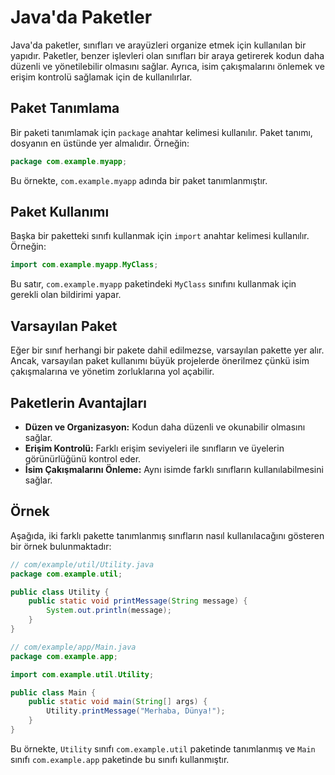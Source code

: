 # Java'da Paketler

Java'da paketler, sınıfları ve arayüzleri organize etmek için kullanılan bir yapıdır. Paketler, benzer işlevleri olan sınıfları bir araya getirerek kodun daha düzenli ve yönetilebilir olmasını sağlar. Ayrıca, isim çakışmalarını önlemek ve erişim kontrolü sağlamak için de kullanılırlar.

## Paket Tanımlama

Bir paketi tanımlamak için `package` anahtar kelimesi kullanılır. Paket tanımı, dosyanın en üstünde yer almalıdır. Örneğin:

```java
package com.example.myapp;
```

Bu örnekte, `com.example.myapp` adında bir paket tanımlanmıştır.

## Paket Kullanımı

Başka bir paketteki sınıfı kullanmak için `import` anahtar kelimesi kullanılır. Örneğin:

```java
import com.example.myapp.MyClass;
```

Bu satır, `com.example.myapp` paketindeki `MyClass` sınıfını kullanmak için gerekli olan bildirimi yapar.

## Varsayılan Paket

Eğer bir sınıf herhangi bir pakete dahil edilmezse, varsayılan pakette yer alır. Ancak, varsayılan paket kullanımı büyük projelerde önerilmez çünkü isim çakışmalarına ve yönetim zorluklarına yol açabilir.

## Paketlerin Avantajları

- **Düzen ve Organizasyon:** Kodun daha düzenli ve okunabilir olmasını sağlar.
- **Erişim Kontrolü:** Farklı erişim seviyeleri ile sınıfların ve üyelerin görünürlüğünü kontrol eder.
- **İsim Çakışmalarını Önleme:** Aynı isimde farklı sınıfların kullanılabilmesini sağlar.

## Örnek

Aşağıda, iki farklı pakette tanımlanmış sınıfların nasıl kullanılacağını gösteren bir örnek bulunmaktadır:

```java
// com/example/util/Utility.java
package com.example.util;

public class Utility {
    public static void printMessage(String message) {
        System.out.println(message);
    }
}

// com/example/app/Main.java
package com.example.app;

import com.example.util.Utility;

public class Main {
    public static void main(String[] args) {
        Utility.printMessage("Merhaba, Dünya!");
    }
}
```

Bu örnekte, `Utility` sınıfı `com.example.util` paketinde tanımlanmış ve `Main` sınıfı `com.example.app` paketinde bu sınıfı kullanmıştır.
